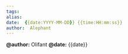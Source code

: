 ```yaml
---
tags:  
alias:  
date:  {{date:YYYY-MM-DD}} {{time:HH:mm:ss}} 
author:  Alephant
---
```


**@author:** Olifant
**@date:** {{date}}
